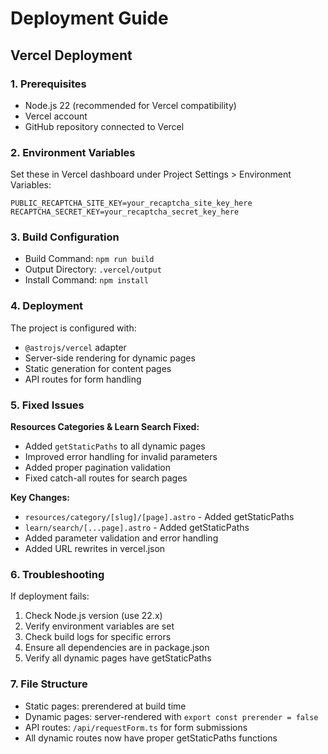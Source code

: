 # Deployment Guide

## Vercel Deployment

### 1. Prerequisites

- Node.js 22 (recommended for Vercel compatibility)
- Vercel account
- GitHub repository connected to Vercel

### 2. Environment Variables

Set these in Vercel dashboard under Project Settings > Environment Variables:

```
PUBLIC_RECAPTCHA_SITE_KEY=your_recaptcha_site_key_here
RECAPTCHA_SECRET_KEY=your_recaptcha_secret_key_here
```

### 3. Build Configuration

- Build Command: `npm run build`
- Output Directory: `.vercel/output`
- Install Command: `npm install`

### 4. Deployment

The project is configured with:

- `@astrojs/vercel` adapter
- Server-side rendering for dynamic pages
- Static generation for content pages
- API routes for form handling

### 5. Fixed Issues

**Resources Categories & Learn Search Fixed:**

- Added `getStaticPaths` to all dynamic pages
- Improved error handling for invalid parameters
- Added proper pagination validation
- Fixed catch-all routes for search pages

**Key Changes:**

- `resources/category/[slug]/[page].astro` - Added getStaticPaths
- `learn/search/[...page].astro` - Added getStaticPaths
- Added parameter validation and error handling
- Added URL rewrites in vercel.json

### 6. Troubleshooting

If deployment fails:

1. Check Node.js version (use 22.x)
2. Verify environment variables are set
3. Check build logs for specific errors
4. Ensure all dependencies are in package.json
5. Verify all dynamic pages have getStaticPaths

### 7. File Structure

- Static pages: prerendered at build time
- Dynamic pages: server-rendered with `export const prerender = false`
- API routes: `/api/requestForm.ts` for form submissions
- All dynamic routes now have proper getStaticPaths functions

